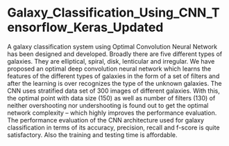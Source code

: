 # Galaxy_Classification_Using_CNN_Tensorflow_Keras_Updated
A galaxy classification system using Optimal Convolution Neural Network has been designed and developed. Broadly there are five different types of galaxies. They are elliptical, spiral, disk, lenticular and irregular. We have proposed an optimal deep convolution neural network which learns the features of the different types of galaxies in the form of a set of filters and after the learning is over recognizes the type of the unknown galaxies. The CNN uses stratified data set of 300 images of different galaxies. With this, the optimal point with data size (150) as well as number of filters (130) of neither overshooting nor undershooting is found out to get the optimal network complexity – which highly improves the performance evaluation. The performance evaluation of the CNN architecture used for galaxy classification in terms of its accuracy, precision, recall and f-score is quite satisfactory. Also the training and testing time is affordable. 
